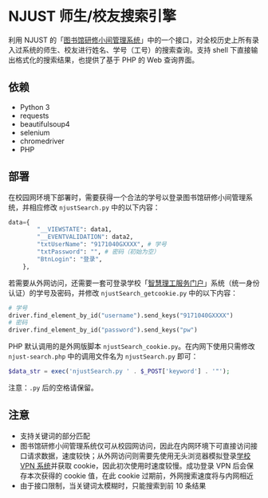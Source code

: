# NJUST 师生/校友搜索引擎

利用 NJUST 的「[图书馆研修小间管理系统](http://202.119.83.29/xabseat/Login.aspx)」中的一个接口，对全校历史上所有录入过系统的师生、校友进行姓名、学号（工号）的搜索查询。支持 shell 下直接输出格式化的搜索结果，也提供了基于 PHP 的 Web 查询界面。

## 依赖

- Python 3
- requests
- beautifulsoup4
- selenium
- chromedriver
- PHP

## 部署

在校园网环境下部署时，需要获得一个合法的学号以登录图书馆研修小间管理系统，并相应修改 `njustSearch.py` 中的以下内容：

```python
data={
        "__VIEWSTATE": data1,
        "__EVENTVALIDATION": data2,
        "txtUserName": "9171040GXXXX", # 学号
        "txtPassword": "", # 密码（初始为空）
        "BtnLogin": "登录",
    },
```

若需要从外网访问，还需要一套可登录学校「[智慧理工服务门户](http://ehall.njust.edu.cn/new/index.html)」系统（统一身份认证）的学号及密码，并修改 `njustSearch_getcookie.py` 中的以下内容：

```python
# 学号
driver.find_element_by_id("username").send_keys("9171040GXXXX")
# 密码
driver.find_element_by_id("password").send_keys("pw")
```

PHP 默认调用的是外网版脚本 `njustSearch_cookie.py`。在内网下使用只需修改 `njust-search.php` 中的调用文件名为 `njustSearch.py` 即可：

```php
$data_str = exec('njustSearch.py ' . $_POST['keyword'] . '"');
```

注意：`.py` 后的空格请保留。

## 注意

- 支持关键词的部分匹配
- 图书馆研修小间管理系统仅可从校园网访问，因此在内网环境下可直接访问接口请求数据，速度较快；从外网访问则需要先使用无头浏览器模拟登录[学校 VPN 系统](https://vpn.njust.edu.cn/)并获取 cookie，因此初次使用时速度较慢。成功登录 VPN 后会保存本次获得的 cookie 值，在此 cookie 过期前，外网搜索速度将与内网相近
- 由于接口限制，当关键词太模糊时，只能搜索到前 10 条结果
